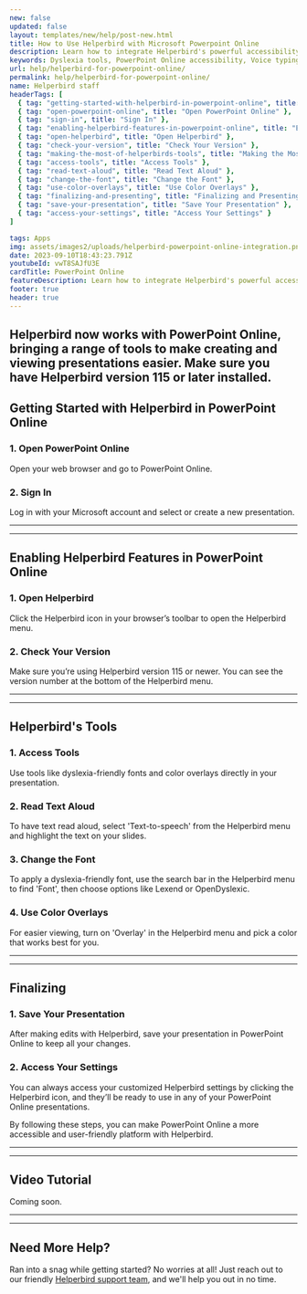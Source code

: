 ```yaml
---
new: false
updated: false
layout: templates/new/help/post-new.html
title: How to Use Helperbird with Microsoft Powerpoint Online
description: Learn how to integrate Helperbird's powerful accessibility tools with Powerpoint Online to make document editing and reading more accessible.
keywords: Dyslexia tools, PowerPoint Online accessibility, Voice typing for PowerPoint, Text to speech for PowerPoint, Dyslexia fonts for PowerPoint, Helperbird for Edge, Helperbird for Firefox, Helperbird for Chrome, Lexend for PowerPoint, OpenDyslexic for PowerPoint
url: help/helperbird-for-powerpoint-online/
permalink: help/helperbird-for-powerpoint-online/
name: Helperbird staff
headerTags: [
  { tag: "getting-started-with-helperbird-in-powerpoint-online", title: "Getting Started with Helperbird in PowerPoint Online" },
  { tag: "open-powerpoint-online", title: "Open PowerPoint Online" },
  { tag: "sign-in", title: "Sign In" },
  { tag: "enabling-helperbird-features-in-powerpoint-online", title: "Enabling Helperbird Features in PowerPoint Online" },
  { tag: "open-helperbird", title: "Open Helperbird" },
  { tag: "check-your-version", title: "Check Your Version" },
  { tag: "making-the-most-of-helperbirds-tools", title: "Making the Most of Helperbird's Tools" },
  { tag: "access-tools", title: "Access Tools" },
  { tag: "read-text-aloud", title: "Read Text Aloud" },
  { tag: "change-the-font", title: "Change the Font" },
  { tag: "use-color-overlays", title: "Use Color Overlays" },
  { tag: "finalizing-and-presenting", title: "Finalizing and Presenting" },
  { tag: "save-your-presentation", title: "Save Your Presentation" },
  { tag: "access-your-settings", title: "Access Your Settings" }
]

tags: Apps
img: assets/images2/uploads/helperbird-powerpoint-online-integration.png
date: 2023-09-10T18:43:23.791Z
youtubeId: vwT8SAJfU3E
cardTitle: PowerPoint Online
featureDescription: Learn how to integrate Helperbird's powerful accessibility tools with Powerpoint Online to make document editing and reading more accessible.
footer: true
header: true
---
```


Helperbird now works with PowerPoint Online, bringing a range of tools to make creating and viewing presentations easier. Make sure you have Helperbird version 115 or later installed.
---

## Getting Started with Helperbird in PowerPoint Online

### 1. Open PowerPoint Online

Open your web browser and go to PowerPoint Online.

### 2. Sign In

Log in with your Microsoft account and select or create a new presentation.

---
---

## Enabling Helperbird Features in PowerPoint Online

### 1. Open Helperbird

Click the Helperbird icon in your browser’s toolbar to open the Helperbird menu.

### 2. Check Your Version

Make sure you’re using Helperbird version 115 or newer. You can see the version number at the bottom of the Helperbird menu.

---
---

## Helperbird's Tools

### 1. Access Tools

Use tools like dyslexia-friendly fonts and color overlays directly in your presentation.

### 2. Read Text Aloud

To have text read aloud, select 'Text-to-speech' from the Helperbird menu and highlight the text on your slides.

### 3. Change the Font

To apply a dyslexia-friendly font, use the search bar in the Helperbird menu to find 'Font', then choose options like Lexend or OpenDyslexic.

### 4. Use Color Overlays

For easier viewing, turn on 'Overlay' in the Helperbird menu and pick a color that works best for you.

---

---

## Finalizing

### 1. Save Your Presentation

After making edits with Helperbird, save your presentation in PowerPoint Online to keep all your changes.

### 2. Access Your Settings

You can always access your customized Helperbird settings by clicking the Helperbird icon, and they’ll be ready to use in any of your PowerPoint Online presentations.

By following these steps, you can make PowerPoint Online a more accessible and user-friendly platform with Helperbird.



---
---

## Video Tutorial

Coming soon.

---
---

## Need More Help?

Ran into a snag while getting started? No worries at all! Just reach out to our friendly [Helperbird support team](/support/), and we'll help you out in no time.



